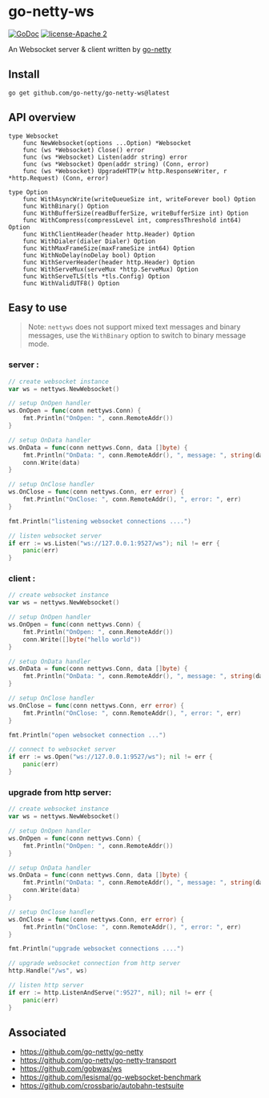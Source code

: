 # go-netty-ws

[![GoDoc][1]][2] [![license-Apache 2][3]][4]

<!--[![Downloads][7]][8]-->

[1]: https://godoc.org/github.com/go-netty/go-netty-ws?status.svg
[2]: https://godoc.org/github.com/go-netty/go-netty-ws
[3]: https://img.shields.io/badge/license-Apache%202-blue.svg
[4]: LICENSE

An Websocket server & client written by [go-netty](https://github.com/go-netty/go-netty)

## Install
```
go get github.com/go-netty/go-netty-ws@latest
```

## API overview
```
type Websocket
    func NewWebsocket(options ...Option) *Websocket
    func (ws *Websocket) Close() error
    func (ws *Websocket) Listen(addr string) error
    func (ws *Websocket) Open(addr string) (Conn, error)
    func (ws *Websocket) UpgradeHTTP(w http.ResponseWriter, r *http.Request) (Conn, error)

type Option
    func WithAsyncWrite(writeQueueSize int, writeForever bool) Option
    func WithBinary() Option
    func WithBufferSize(readBufferSize, writeBufferSize int) Option
    func WithCompress(compressLevel int, compressThreshold int64) Option
    func WithClientHeader(header http.Header) Option
    func WithDialer(dialer Dialer) Option
    func WithMaxFrameSize(maxFrameSize int64) Option
    func WithNoDelay(noDelay bool) Option
    func WithServerHeader(header http.Header) Option
    func WithServeMux(serveMux *http.ServeMux) Option
    func WithServeTLS(tls *tls.Config) Option
    func WithValidUTF8() Option
```

## Easy to use

> Note: `nettyws` does not support mixed text messages and binary messages, use the `WithBinary` option to switch to binary message mode.

### server :
```go
// create websocket instance
var ws = nettyws.NewWebsocket()

// setup OnOpen handler
ws.OnOpen = func(conn nettyws.Conn) {
    fmt.Println("OnOpen: ", conn.RemoteAddr())
}

// setup OnData handler
ws.OnData = func(conn nettyws.Conn, data []byte) {
    fmt.Println("OnData: ", conn.RemoteAddr(), ", message: ", string(data))
    conn.Write(data)
}

// setup OnClose handler
ws.OnClose = func(conn nettyws.Conn, err error) {
    fmt.Println("OnClose: ", conn.RemoteAddr(), ", error: ", err)
}

fmt.Println("listening websocket connections ....")

// listen websocket server
if err := ws.Listen("ws://127.0.0.1:9527/ws"); nil != err {
    panic(err)
}
```

### client :
```go
// create websocket instance
var ws = nettyws.NewWebsocket()

// setup OnOpen handler
ws.OnOpen = func(conn nettyws.Conn) {
    fmt.Println("OnOpen: ", conn.RemoteAddr())
    conn.Write([]byte("hello world"))
}

// setup OnData handler
ws.OnData = func(conn nettyws.Conn, data []byte) {
    fmt.Println("OnData: ", conn.RemoteAddr(), ", message: ", string(data))
}

// setup OnClose handler
ws.OnClose = func(conn nettyws.Conn, err error) {
    fmt.Println("OnClose: ", conn.RemoteAddr(), ", error: ", err)
}

fmt.Println("open websocket connection ...")

// connect to websocket server
if err := ws.Open("ws://127.0.0.1:9527/ws"); nil != err {
    panic(err)
}
```

### upgrade from http server:
```go
// create websocket instance
var ws = nettyws.NewWebsocket()

// setup OnOpen handler
ws.OnOpen = func(conn nettyws.Conn) {
    fmt.Println("OnOpen: ", conn.RemoteAddr())
}

// setup OnData handler
ws.OnData = func(conn nettyws.Conn, data []byte) {
    fmt.Println("OnData: ", conn.RemoteAddr(), ", message: ", string(data))
    conn.Write(data)
}

// setup OnClose handler
ws.OnClose = func(conn nettyws.Conn, err error) {
    fmt.Println("OnClose: ", conn.RemoteAddr(), ", error: ", err)
}

fmt.Println("upgrade websocket connections ....")

// upgrade websocket connection from http server
http.Handle("/ws", ws)

// listen http server
if err := http.ListenAndServe(":9527", nil); nil != err {
    panic(err)
}
```

## Associated
* https://github.com/go-netty/go-netty
* https://github.com/go-netty/go-netty-transport
* https://github.com/gobwas/ws
* https://github.com/lesismal/go-websocket-benchmark
* https://github.com/crossbario/autobahn-testsuite
